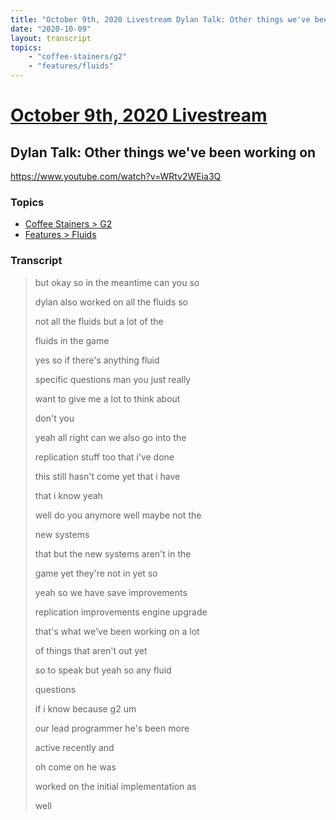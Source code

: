 ```yaml
---
title: "October 9th, 2020 Livestream Dylan Talk: Other things we've been working on"
date: "2020-10-09"
layout: transcript
topics:
    - "coffee-stainers/g2"
    - "features/fluids"
---
```

# [October 9th, 2020 Livestream](../2020-10-09.md)
## Dylan Talk: Other things we've been working on
https://www.youtube.com/watch?v=WRtv2WEia3Q

### Topics
* [Coffee Stainers > G2](../topics/coffee-stainers/g2.md)
* [Features > Fluids](../topics/features/fluids.md)

### Transcript

> but okay so in the meantime can you so
>
> dylan also worked on all the fluids so
>
> not all the fluids but a lot of the
>
> fluids in the game
>
> yes so if there's anything fluid
>
> specific questions man you just really
>
> want to give me a lot to think about
>
> don't you
>
> yeah all right can we also go into the
>
> replication stuff too that i've done
>
> this still hasn't come yet that i have
>
> that i know yeah
>
> well do you anymore well maybe not the
>
> new systems
>
> that but the new systems aren't in the
>
> game yet they're not in yet so
>
> yeah so we have save improvements
>
> replication improvements engine upgrade
>
> that's what we've been working on a lot
>
> of things that aren't out yet
>
> so to speak but yeah so any fluid
>
> questions
>
> if i know because g2 um
>
> our lead programmer he's been more
>
> active recently and
>
> oh come on he was
>
> worked on the initial implementation as
>
> well
>

